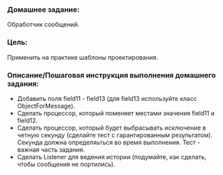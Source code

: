 ### Домашнее задание:
Обработчик сообщений.

### Цель:
Применить на практике шаблоны проектирования.

### Описание/Пошаговая инструкция выполнения домашнего задания:
- Добавить поля field11 - field13 (для field13 используйте класс ObjectForMessage).
- Сделать процессор, который поменяет местами значения field11 и field12.
- Сделать процессор, который будет выбрасывать исключение в четную секунду (сделайте тест с гарантированным результатом).
Секунда должна определяьться во время выполнения.
Тест - важная часть задания.
- Сделать Listener для ведения истории (подумайте, как сделать, чтобы сообщения не портились).